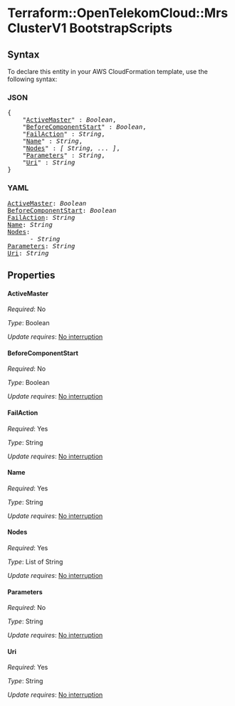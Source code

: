 # Terraform::OpenTelekomCloud::MrsClusterV1 BootstrapScripts

## Syntax

To declare this entity in your AWS CloudFormation template, use the following syntax:

### JSON

<pre>
{
    "<a href="#activemaster" title="ActiveMaster">ActiveMaster</a>" : <i>Boolean</i>,
    "<a href="#beforecomponentstart" title="BeforeComponentStart">BeforeComponentStart</a>" : <i>Boolean</i>,
    "<a href="#failaction" title="FailAction">FailAction</a>" : <i>String</i>,
    "<a href="#name" title="Name">Name</a>" : <i>String</i>,
    "<a href="#nodes" title="Nodes">Nodes</a>" : <i>[ String, ... ]</i>,
    "<a href="#parameters" title="Parameters">Parameters</a>" : <i>String</i>,
    "<a href="#uri" title="Uri">Uri</a>" : <i>String</i>
}
</pre>

### YAML

<pre>
<a href="#activemaster" title="ActiveMaster">ActiveMaster</a>: <i>Boolean</i>
<a href="#beforecomponentstart" title="BeforeComponentStart">BeforeComponentStart</a>: <i>Boolean</i>
<a href="#failaction" title="FailAction">FailAction</a>: <i>String</i>
<a href="#name" title="Name">Name</a>: <i>String</i>
<a href="#nodes" title="Nodes">Nodes</a>: <i>
      - String</i>
<a href="#parameters" title="Parameters">Parameters</a>: <i>String</i>
<a href="#uri" title="Uri">Uri</a>: <i>String</i>
</pre>

## Properties

#### ActiveMaster

_Required_: No

_Type_: Boolean

_Update requires_: [No interruption](https://docs.aws.amazon.com/AWSCloudFormation/latest/UserGuide/using-cfn-updating-stacks-update-behaviors.html#update-no-interrupt)

#### BeforeComponentStart

_Required_: No

_Type_: Boolean

_Update requires_: [No interruption](https://docs.aws.amazon.com/AWSCloudFormation/latest/UserGuide/using-cfn-updating-stacks-update-behaviors.html#update-no-interrupt)

#### FailAction

_Required_: Yes

_Type_: String

_Update requires_: [No interruption](https://docs.aws.amazon.com/AWSCloudFormation/latest/UserGuide/using-cfn-updating-stacks-update-behaviors.html#update-no-interrupt)

#### Name

_Required_: Yes

_Type_: String

_Update requires_: [No interruption](https://docs.aws.amazon.com/AWSCloudFormation/latest/UserGuide/using-cfn-updating-stacks-update-behaviors.html#update-no-interrupt)

#### Nodes

_Required_: Yes

_Type_: List of String

_Update requires_: [No interruption](https://docs.aws.amazon.com/AWSCloudFormation/latest/UserGuide/using-cfn-updating-stacks-update-behaviors.html#update-no-interrupt)

#### Parameters

_Required_: No

_Type_: String

_Update requires_: [No interruption](https://docs.aws.amazon.com/AWSCloudFormation/latest/UserGuide/using-cfn-updating-stacks-update-behaviors.html#update-no-interrupt)

#### Uri

_Required_: Yes

_Type_: String

_Update requires_: [No interruption](https://docs.aws.amazon.com/AWSCloudFormation/latest/UserGuide/using-cfn-updating-stacks-update-behaviors.html#update-no-interrupt)

